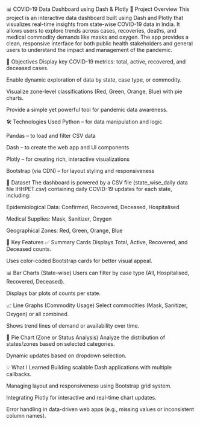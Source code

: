 

📊 COVID-19 Data Dashboard using Dash & Plotly
🧠 Project Overview
This project is an interactive data dashboard built using Dash and Plotly that visualizes real-time insights from state-wise COVID-19 data in India. It allows users to explore trends across cases, recoveries, deaths, and medical commodity demands like masks and oxygen. The app provides a clean, responsive interface for both public health stakeholders and general users to understand the impact and management of the pandemic.

🎯 Objectives
Display key COVID-19 metrics: total, active, recovered, and deceased cases.

Enable dynamic exploration of data by state, case type, or commodity.

Visualize zone-level classifications (Red, Green, Orange, Blue) with pie charts.

Provide a simple yet powerful tool for pandemic data awareness.

🛠️ Technologies Used
Python – for data manipulation and logic

Pandas – to load and filter CSV data

Dash – to create the web app and UI components

Plotly – for creating rich, interactive visualizations

Bootstrap (via CDN) – for layout styling and responsiveness

📁 Dataset
The dashboard is powered by a CSV file (state_wise_daily data file IHHPET.csv) containing daily COVID-19 updates for each state, including:

Epidemiological Data: Confirmed, Recovered, Deceased, Hospitalised

Medical Supplies: Mask, Sanitizer, Oxygen

Geographical Zones: Red, Green, Orange, Blue

🧩 Key Features
✅ Summary Cards
Displays Total, Active, Recovered, and Deceased counts.

Uses color-coded Bootstrap cards for better visual appeal.

📊 Bar Charts (State-wise)
Users can filter by case type (All, Hospitalised, Recovered, Deceased).

Displays bar plots of counts per state.

📈 Line Graphs (Commodity Usage)
Select commodities (Mask, Sanitizer, Oxygen) or all combined.

Shows trend lines of demand or availability over time.

🥧 Pie Chart (Zone or Status Analysis)
Analyze the distribution of states/zones based on selected categories.

Dynamic updates based on dropdown selection.

💡 What I Learned
Building scalable Dash applications with multiple callbacks.

Managing layout and responsiveness using Bootstrap grid system.

Integrating Plotly for interactive and real-time chart updates.

Error handling in data-driven web apps (e.g., missing values or inconsistent column names).

